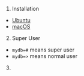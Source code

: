 1. Installation
  * [Ubuntu](Ubuntu.md)
  * [macOS](macOS.md)
  
2. Super User
  * `mydb=#` means super user
  * `mydb=>` means normal user
3. 